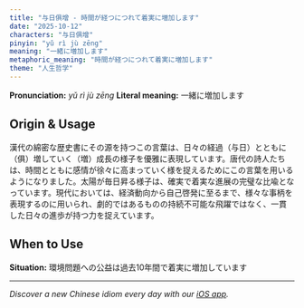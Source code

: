 ```yaml
---
title: "与日俱增 - 時間が経つにつれて着実に増加します"
date: "2025-10-12"
characters: "与日俱增"
pinyin: "yǔ rì jù zēng"
meaning: "一緒に増加します"
metaphoric_meaning: "時間が経つにつれて着実に増加します"
theme: "人生哲学"
---
```


**Pronunciation:** *yǔ rì jù zēng*
**Literal meaning:** 一緒に増加します

## Origin & Usage

漢代の綿密な歴史書にその源を持つこの言葉は、日々の経過（与日）とともに（俱）増していく（増）成長の様子を優雅に表現しています。唐代の詩人たちは、時間とともに感情が徐々に高まっていく様を捉えるためにこの言葉を用いるようになりました。太陽が毎日昇る様子は、確実で着実な進展の完璧な比喩となっています。現代においては、経済動向から自己啓発に至るまで、様々な事柄を表現するのに用いられ、劇的ではあるものの持続不可能な飛躍ではなく、一貫した日々の進歩が持つ力を捉えています。

## When to Use

**Situation:** 環境問題への公益は過去10年間で着実に増加しています

---

*Discover a new Chinese idiom every day with our [iOS app](https://apps.apple.com/us/app/daily-chinese-idioms/id6740611324).*
